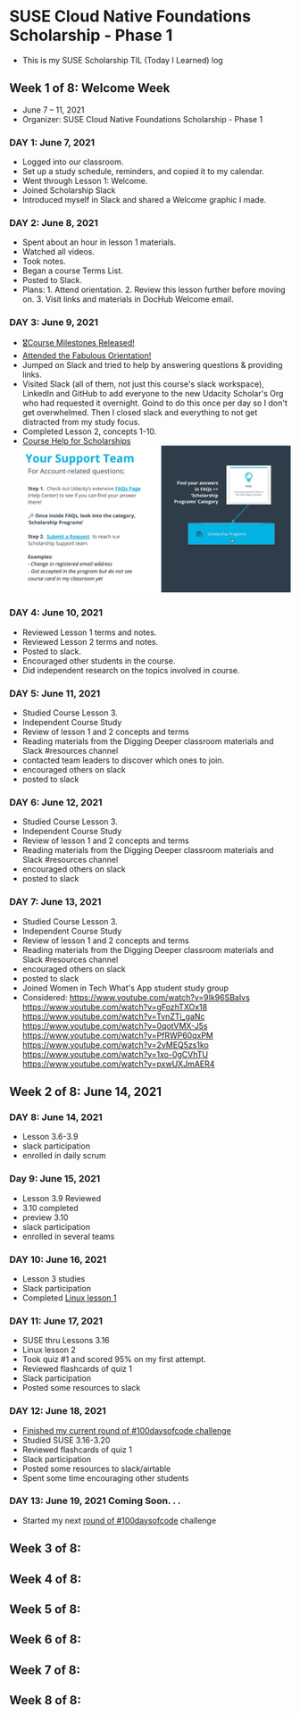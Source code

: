 # SUSE Cloud Native Foundations Scholarship - Phase 1
* This is my SUSE Scholarship TIL (Today I Learned) log

## Week 1 of 8: Welcome Week
- June 7 – 11, 2021
- Organizer: SUSE Cloud Native Foundations Scholarship - Phase 1

### DAY 1: June 7, 2021
- Logged into our classroom.  
- Set up a study schedule, reminders, and copied it to my calendar. 
- Went through Lesson 1: Welcome.
- Joined Scholarship Slack
- Introduced myself in Slack and shared a Welcome graphic I made.

### DAY 2: June 8, 2021
- Spent about an hour in lesson 1 materials.
- Watched all videos.
- Took notes.
- Began a course Terms List.
- Posted to Slack.
- Plans: 1. Attend orientation.
  2. Review this lesson further before moving on.
  3. Visit links and materials in DocHub Welcome email.

### DAY 3: June 9, 2021
- [🎖Course Milestones Released!](https://sites.google.com/udacity.com/suse-cloud-native-foundations/resources/milestones-course-timelines) 
- [Attended the Fabulous Orientation!](https://docs.google.com/presentation/d/1mZXRZU7SlLu6uWMDVO9fKa6TtdCfsiEJLy8LBtYLAEQ/present#slide=id.g1bdfc81a4a_0_0)
- Jumped on Slack and tried to help by answering questions & providing links. 
- Visited Slack (all of them, not just this course's slack workspace), LinkedIn and GitHub to add everyone to the new Udacity Scholar's Org who had requested it overnight. Goind to do this once per day so I don't get overwhelmed. Then I closed slack and everything to not get distracted from my study focus. 
- Completed Lesson 2, concepts 1-10. 
- [Course Help for Scholarships](https://udacity.zendesk.com/hc/en-us/requests/new?ticket_form_id=210726)
![Course-Help-Procedures](https://github.com/EO4wellness/leary-leerie/blob/master/SUSE%20Scholarship/Images/help-best-practices.jpg)


### DAY 4: June 10, 2021 
- Reviewed Lesson 1 terms and notes. 
- Reviewed Lesson 2 terms and notes.  
- Posted to slack.
- Encouraged other students in the course. 
- Did independent research on the topics involved in course. 

### DAY 5: June 11, 2021
- Studied Course Lesson 3.
- Independent Course Study 
- Review of lesson 1 and 2 concepts and terms 
- Reading materials from the Digging Deeper classroom materials and Slack #resources channel 
- contacted team leaders to discover which ones to join.
- encouraged others on slack
- posted to slack 

### DAY 6: June 12, 2021
- Studied Course Lesson 3.
- Independent Course Study 
- Review of lesson 1 and 2 concepts and terms 
- Reading materials from the Digging Deeper classroom materials and Slack #resources channel 
- encouraged others on slack
- posted to slack 

### DAY 7: June 13, 2021 
- Studied Course Lesson 3.
- Independent Course Study 
- Review of lesson 1 and 2 concepts and terms 
- Reading materials from the Digging Deeper classroom materials and Slack #resources channel 
- encouraged others on slack
- posted to slack 
- Joined Women in Tech What's App student study group 
- Considered: 
https://www.youtube.com/watch?v=9Ik96SBaIvs
https://www.youtube.com/watch?v=gFozhTXOx18
https://www.youtube.com/watch?v=TvnZTi_gaNc
https://www.youtube.com/watch?v=0qotVMX-J5s
https://www.youtube.com/watch?v=PfRWP60qxPM
https://www.youtube.com/watch?v=2vMEQ5zs1ko
https://www.youtube.com/watch?v=1xo-0gCVhTU
https://www.youtube.com/watch?v=pxwUXJmAER4


## Week 2 of 8: June 14, 2021
### DAY 8: June 14, 2021
- Lesson 3.6-3.9
- slack participation 
- enrolled in daily scrum

### Day 9: June 15, 2021
- Lesson 3.9 Reviewed
- 3.10 completed
- preview 3.10
- slack participation 
- enrolled in several teams

### DAY 10: June 16, 2021
- Lesson 3 studies 
- Slack participation 
- Completed [Linux lesson 1](https://www.udacity.com/course/linux-command-line-basics--ud595) 

### DAY 11: June 17, 2021 
- SUSE thru Lessons 3.16 
- Linux lesson 2
- Took quiz  #1 and scored 95% on my first attempt. 
- Reviewed flashcards of quiz 1
- Slack participation
- Posted some resources to slack 

### DAY 12: June 18, 2021 
- [Finished my current round of #100daysofcode challenge](https://github.com/EO4wellness/100-days-of-code/blob/master/History-EO4Wellness/round-2_log.md)
- Studied SUSE 3.16-3.20
- Reviewed flashcards of quiz 1
- Slack participation 
- Posted some resources to slack/airtable 
- Spent some time encouraging other students 

### DAY 13: June 19, 2021 Coming Soon. . . 
- Started my next [round of #100daysofcode](https://github.com/EO4wellness/100-days-of-code/blob/master/History-EO4Wellness/round-3_log.md) challenge

## Week 3 of 8: 
## Week 4 of 8: 
## Week 5 of 8: 
## Week 6 of 8: 
## Week 7 of 8: 
## Week 8 of 8: 

